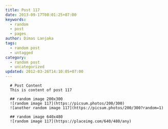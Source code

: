 ```yaml
---
title: Post 117
date: 2013-09-17T08:01:25+07:00
keywords:
  - random
  - post
  - pages
author: Dimas Lanjaka
tags:
  - random post
  - untagged
category:
  - random post
  - uncategorized
updated: 2012-03-26T14:10:05+07:00
---
```


      # Post Content
      This is content of post 117

      ## random image 200x300
      ![random image 117](https://picsum.photos/200/300)
      ![another random image 117](https://picsum.photos/200/300?random=1)

      ## random image 640x480
      ![random image 117](https://placeimg.com/640/480/any)
      